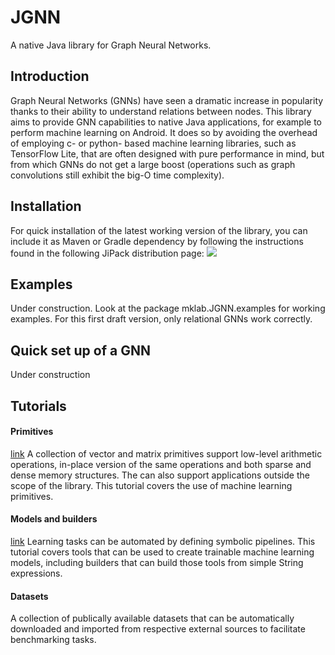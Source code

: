 # JGNN
A native Java library for Graph Neural Networks.

## Introduction
Graph Neural Networks (GNNs) have seen a dramatic increase in popularity
thanks to their ability to understand relations between nodes.
This library aims to provide GNN capabilities to native Java applications, 
for example to perform machine learning on Android. It does so by avoiding
the overhead of employing c- or python- based machine learning libraries,
such as TensorFlow Lite, that are often designed with pure performance in mind,
but from which GNNs do not get a large boost (operations such as graph convolutions
still  exhibit the big-O time complexity).


## Installation
For quick installation of the latest working version of the library, you can include it as Maven or Gradle dependency by following the instructions found in the following JiPack distribution page:
[![](https://jitpack.io/v/maniospas/jgnn.svg)](https://jitpack.io/#maniospas/jgnn)


## Examples
Under construction. Look at the package mklab.JGNN.examples for working examples. For this first draft version, only relational GNNs work correctly.

## Quick set up of a GNN
Under construction

## Tutorials
 
#### Primitives
[link](tutorials/Primitives.md) A collection of vector and matrix primitives support
low-level arithmetic operations, in-place version of the same operations and
both sparse and dense memory structures. The can also support applications
outside the scope of the library. This tutorial covers the use of machine learning
primitives.

#### Models and builders
[link](tutorials/Models.md) Learning tasks can be automated by defining symbolic
pipelines. This tutorial covers tools that can be used to create trainable
machine learning models, including builders that can build those tools from 
simple String expressions.

#### Datasets
A collection of publically available datasets that can be automatically
downloaded and imported from respective external sources to facilitate
benchmarking tasks. 